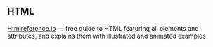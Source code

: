 ## HTML

[Htmlreference.io](https://www.google.com/url?q=https://www.google.com/url?q%3Dhttp://htmlreference.io%26amp;sa%3DD%26amp;source%3Deditors%26amp;ust%3D1645230228474002%26amp;usg%3DAOvVaw2PC2qOfbBb-_NbHj8yVAaU&sa=D&source=docs&ust=1645230228981907&usg=AOvVaw3AO5JtUbAUmdNmsnAq0miH) — free guide to HTML featuring all elements and attributes, and explains them with illustrated and animated examples